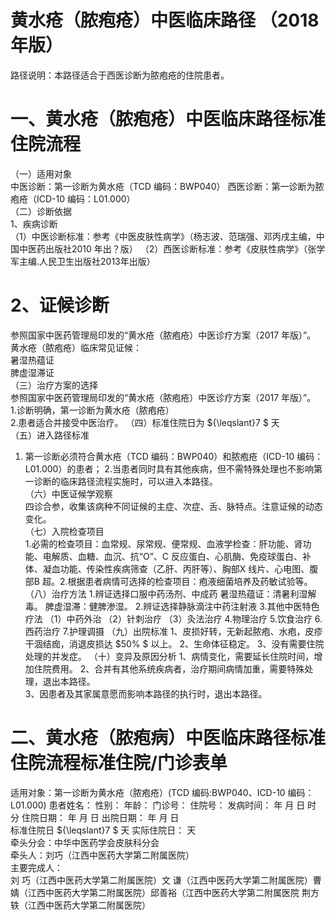 # 黄水疮（脓疱疮）中医临床路径 （2018 年版）  
路径说明：本路径适合于西医诊断为脓疱疮的住院患者。  
# 一、黄水疮（脓疱疮）中医临床路径标准住院流程  
（一）适用对象  
中医诊断：第一诊断为黄水疮（TCD 编码：BWP040） 西医诊断：第一诊断为脓疱疮（ICD-10 编码：L01.000）  
（二）诊断依据  
1、疾病诊断  
（1）中医诊断标准：参考《中医皮肤性病学》（杨志波、范瑞强、邓丙戌主编，中国中医药出版社2010 年出？版） （2）西医诊断标准：参考《皮肤性病学》（张学军主编.人民卫生出版社2013年出版）  
# 2、证候诊断  
参照国家中医药管理局印发的“黄水疮（脓疱疮）中医诊疗方案（2017 年版）”。  
黄水疮（脓疱疮）临床常见证候：  
暑湿热蕴证  
脾虚湿滞证  
（三）治疗方案的选择  
参照国家中医药管理局印发的“黄水疮（脓疱疮）中医诊疗方案（2017 年版）”。  
1.诊断明确，第一诊断为黄水疮（脓疱疮）  
2.患者适合并接受中医治疗。 （四）标准住院日为 ${\leqslant}7 $ 天  
（五）进入路径标准  
1. 第一诊断必须符合黄水疮（TCD 编码：BWP040）和脓疱疮（ICD-10 编码：L01.000）的患者； 2.当患者同时具有其他疾病，但不需特殊处理也不影响第一诊断的临床路径流程实施时，可以进入本路径。  
（六）中医证候学观察  
四诊合参，收集该病种不同证候的主症、次症、舌、脉特点。注意证候的动态变化。  
（七）入院检查项目  
1.必需的检查项目：血常规、尿常规、便常规、血液学检查：肝功能、肾功能、电解质、血糖、血沉、抗“O”、C 反应蛋白、心肌酶、免疫球蛋白、补体、凝血功能、传染性疾病筛查（乙肝、丙肝等）、胸部X 线片、心电图、腹部B 超。2.根据患者病情可选择的检查项目：疱液细菌培养及药敏试验等。  
（八）治疗方法 1.辨证选择口服中药汤剂、中成药  暑湿热蕴证：清暑利湿解毒。 脾虚湿滞：健脾渗湿。 2.辨证选择静脉滴注中药注射液   3.其他中医特色疗法 （1）中药外治 （2）针刺治疗 （3）灸法治疗 4.物理治疗 5.饮食治疗  6.西药治疗  7.护理调摄  （九）出院标准  1、皮损好转，无新起脓疱、水疱，皮疹干涸结痂，消退皮损达 $50\% $ 以上。  2、生命体征稳定。 3、没有需要住院处理的并发症。 （十）变异及原因分析 1、病情变化，需要延长住院时间，增加住院费用。 2、合并有其他系统疾病者，治疗期间病情加重，需要特殊处理，退出本路径。  
3、因患者及其家属意愿而影响本路径的执行时，退出本路径。  
# 二、黄水疮（脓疱病）中医临床路径标准住院流程标准住院/门诊表单  
适用对象：第一诊断为黄水疮（脓疱疮）(TCD 编码:BWP040、ICD-10 编码：L01.000) 患者姓名：          性别：    年龄：    门诊号：         住院号：            发病时间：   年  月  日  时  分  住院日期：   年  月  日  出院日期：   年  月   日  
标准住院日 ${\leqslant}7 $ 天                实际住院日：     天  
牵头分会：中华中医药学会皮肤科分会  
牵头人：刘巧（江西中医药大学第二附属医院）  
主要完成人：  
刘  巧（江西中医药大学第二附属医院）文  谦（江西中医药大学第二附属医院）曹  婧（江西中医药大学第二附属医院）邱善裕（江西中医药大学第二附属医院 荆方轶（江西中医药大学第二附属医院）  